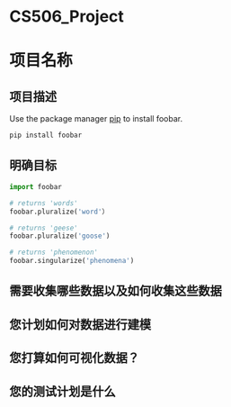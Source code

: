 # CS506_Project
# 项目名称



## 项目描述

Use the package manager [pip](https://pip.pypa.io/en/stable/) to install foobar.

```bash
pip install foobar
```

## 明确目标

```python
import foobar

# returns 'words'
foobar.pluralize('word'）

# returns 'geese'
foobar.pluralize('goose')

# returns 'phenomenon'
foobar.singularize('phenomena')
```

## 需要收集哪些数据以及如何收集这些数据

## 您计划如何对数据进行建模

## 您打算如何可视化数据？

## 您的测试计划是什么
